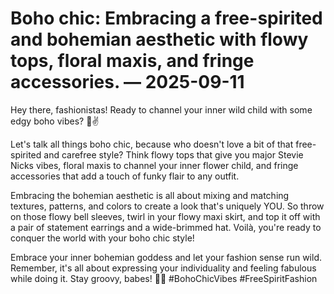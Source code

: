 # Boho chic: Embracing a free-spirited and bohemian aesthetic with flowy tops, floral maxis, and fringe accessories. — 2025-09-11

Hey there, fashionistas! Ready to channel your inner wild child with some edgy boho vibes? 🌸✌️

Let's talk all things boho chic, because who doesn't love a bit of that free-spirited and carefree style? Think flowy tops that give you major Stevie Nicks vibes, floral maxis to channel your inner flower child, and fringe accessories that add a touch of funky flair to any outfit.

Embracing the bohemian aesthetic is all about mixing and matching textures, patterns, and colors to create a look that's uniquely YOU. So throw on those flowy bell sleeves, twirl in your flowy maxi skirt, and top it off with a pair of statement earrings and a wide-brimmed hat. Voilà, you're ready to conquer the world with your boho chic style!

Embrace your inner bohemian goddess and let your fashion sense run wild. Remember, it's all about expressing your individuality and feeling fabulous while doing it. Stay groovy, babes! 🌼✨ #BohoChicVibes #FreeSpiritFashion